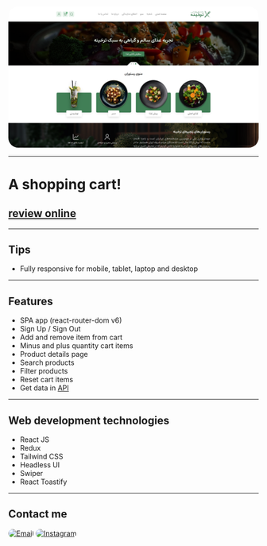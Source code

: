 <div align="center">
  <img src="screenshot.png" style="border-radius:20px">
</div>

---

# A shopping cart!

## [review online](https://tarkhineh.iran.liara.run/)

---

## Tips

- Fully responsive for mobile, tablet, laptop and desktop

---

## Features

- SPA app (react-router-dom v6)
- Sign Up / Sign Out
- Add and remove item from cart
- Minus and plus quantity cart items
- Product details page
- Search products
- Filter products
- Reset cart items
- Get data in <a target="_blank" href="https://gifted-headscarf-hare.cyclic.cloud/foods">API</a> 

---

## Web development technologies

- React JS
- Redux
- Tailwind CSS
- Headless UI
- Swiper
- React Toastify

---

## Contact me

<a href="mailto:hadikiamarzi@protonmail.com"><img src="https://img.shields.io/badge/Email-323540?style=for-the-badge&logo=protonmail&logoColor=5294E2" alt="Email" style="border-radius:15px"></a>
<a href="https://www.instagram.com/ihadikia"><img src="https://img.shields.io/badge/Instagram-323540?style=for-the-badge&logo=instagram&logoColor=5294E2" style="border-radius:15px" alt="Instagram"></a>
